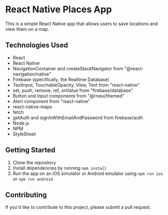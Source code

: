 React Native Places App
=======================

This is a simple React Native app that allows users to save locations and view them on a map.

Technologies Used
-----------------

-   React
-   React Native
-   NavigationContainer and createStackNavigator from "@react-navigation/native"
-   Firebase (specifically, the Realtime Database)
-   TextInput, TouchableOpacity, View, Text from "react-native"
-   set, push, remove, ref, onValue from "firebase/database"
-   Button and Input components from "@rneui/themed"
-   Alert component from "react-native"
-   react-native-maps
-   fetch
-   getAuth and signInWithEmailAndPassword from firebase/auth
-   Node.js
-   NPM
-   StyleSheet

Getting Started
---------------

1.  Clone the repository
2.  Install dependencies by running `npm install`
3.  Run the app on an iOS simulator or Android emulator using `npm run ios` or `npm run android`

Contributing
------------

If you'd like to contribute to this project, please submit a pull request.
